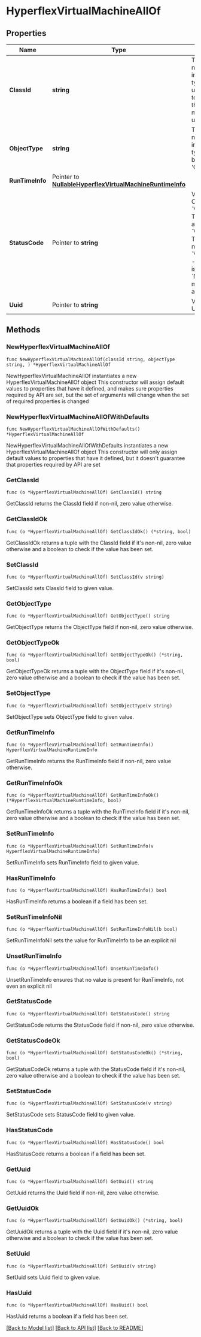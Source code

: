 # HyperflexVirtualMachineAllOf

## Properties

Name | Type | Description | Notes
------------ | ------------- | ------------- | -------------
**ClassId** | **string** | The fully-qualified name of the instantiated, concrete type. This property is used as a discriminator to identify the type of the payload when marshaling and unmarshaling data. | [default to "hyperflex.VirtualMachine"]
**ObjectType** | **string** | The fully-qualified name of the instantiated, concrete type. The value should be the same as the &#39;ClassId&#39; property. | [default to "hyperflex.VirtualMachine"]
**RunTimeInfo** | Pointer to [**NullableHyperflexVirtualMachineRuntimeInfo**](HyperflexVirtualMachineRuntimeInfo.md) |  | [optional] 
**StatusCode** | Pointer to **string** | Virtual Machine Status Code. * &#x60;VM_ACCESSIBLE&#x60; - This virtual machine is accessible. * &#x60;VM_INACCESSIBLE&#x60; - This virtual machine is not accessible. * &#x60;VM_NOT_SUPPORTED&#x60; - This virtual machine is not supported. * &#x60;NONE&#x60; - This virtual machine does not have a status code. | [optional] [readonly] [default to "VM_ACCESSIBLE"]
**Uuid** | Pointer to **string** | Virtual machine unique UUID. | [optional] [readonly] 

## Methods

### NewHyperflexVirtualMachineAllOf

`func NewHyperflexVirtualMachineAllOf(classId string, objectType string, ) *HyperflexVirtualMachineAllOf`

NewHyperflexVirtualMachineAllOf instantiates a new HyperflexVirtualMachineAllOf object
This constructor will assign default values to properties that have it defined,
and makes sure properties required by API are set, but the set of arguments
will change when the set of required properties is changed

### NewHyperflexVirtualMachineAllOfWithDefaults

`func NewHyperflexVirtualMachineAllOfWithDefaults() *HyperflexVirtualMachineAllOf`

NewHyperflexVirtualMachineAllOfWithDefaults instantiates a new HyperflexVirtualMachineAllOf object
This constructor will only assign default values to properties that have it defined,
but it doesn't guarantee that properties required by API are set

### GetClassId

`func (o *HyperflexVirtualMachineAllOf) GetClassId() string`

GetClassId returns the ClassId field if non-nil, zero value otherwise.

### GetClassIdOk

`func (o *HyperflexVirtualMachineAllOf) GetClassIdOk() (*string, bool)`

GetClassIdOk returns a tuple with the ClassId field if it's non-nil, zero value otherwise
and a boolean to check if the value has been set.

### SetClassId

`func (o *HyperflexVirtualMachineAllOf) SetClassId(v string)`

SetClassId sets ClassId field to given value.


### GetObjectType

`func (o *HyperflexVirtualMachineAllOf) GetObjectType() string`

GetObjectType returns the ObjectType field if non-nil, zero value otherwise.

### GetObjectTypeOk

`func (o *HyperflexVirtualMachineAllOf) GetObjectTypeOk() (*string, bool)`

GetObjectTypeOk returns a tuple with the ObjectType field if it's non-nil, zero value otherwise
and a boolean to check if the value has been set.

### SetObjectType

`func (o *HyperflexVirtualMachineAllOf) SetObjectType(v string)`

SetObjectType sets ObjectType field to given value.


### GetRunTimeInfo

`func (o *HyperflexVirtualMachineAllOf) GetRunTimeInfo() HyperflexVirtualMachineRuntimeInfo`

GetRunTimeInfo returns the RunTimeInfo field if non-nil, zero value otherwise.

### GetRunTimeInfoOk

`func (o *HyperflexVirtualMachineAllOf) GetRunTimeInfoOk() (*HyperflexVirtualMachineRuntimeInfo, bool)`

GetRunTimeInfoOk returns a tuple with the RunTimeInfo field if it's non-nil, zero value otherwise
and a boolean to check if the value has been set.

### SetRunTimeInfo

`func (o *HyperflexVirtualMachineAllOf) SetRunTimeInfo(v HyperflexVirtualMachineRuntimeInfo)`

SetRunTimeInfo sets RunTimeInfo field to given value.

### HasRunTimeInfo

`func (o *HyperflexVirtualMachineAllOf) HasRunTimeInfo() bool`

HasRunTimeInfo returns a boolean if a field has been set.

### SetRunTimeInfoNil

`func (o *HyperflexVirtualMachineAllOf) SetRunTimeInfoNil(b bool)`

 SetRunTimeInfoNil sets the value for RunTimeInfo to be an explicit nil

### UnsetRunTimeInfo
`func (o *HyperflexVirtualMachineAllOf) UnsetRunTimeInfo()`

UnsetRunTimeInfo ensures that no value is present for RunTimeInfo, not even an explicit nil
### GetStatusCode

`func (o *HyperflexVirtualMachineAllOf) GetStatusCode() string`

GetStatusCode returns the StatusCode field if non-nil, zero value otherwise.

### GetStatusCodeOk

`func (o *HyperflexVirtualMachineAllOf) GetStatusCodeOk() (*string, bool)`

GetStatusCodeOk returns a tuple with the StatusCode field if it's non-nil, zero value otherwise
and a boolean to check if the value has been set.

### SetStatusCode

`func (o *HyperflexVirtualMachineAllOf) SetStatusCode(v string)`

SetStatusCode sets StatusCode field to given value.

### HasStatusCode

`func (o *HyperflexVirtualMachineAllOf) HasStatusCode() bool`

HasStatusCode returns a boolean if a field has been set.

### GetUuid

`func (o *HyperflexVirtualMachineAllOf) GetUuid() string`

GetUuid returns the Uuid field if non-nil, zero value otherwise.

### GetUuidOk

`func (o *HyperflexVirtualMachineAllOf) GetUuidOk() (*string, bool)`

GetUuidOk returns a tuple with the Uuid field if it's non-nil, zero value otherwise
and a boolean to check if the value has been set.

### SetUuid

`func (o *HyperflexVirtualMachineAllOf) SetUuid(v string)`

SetUuid sets Uuid field to given value.

### HasUuid

`func (o *HyperflexVirtualMachineAllOf) HasUuid() bool`

HasUuid returns a boolean if a field has been set.


[[Back to Model list]](../README.md#documentation-for-models) [[Back to API list]](../README.md#documentation-for-api-endpoints) [[Back to README]](../README.md)


